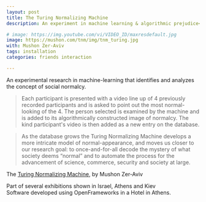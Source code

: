 ```yaml
---
layout: post
title: The Turing Normalizing Machine
description: An experiment in machine learning & algorithmic prejudice<br/>with Mushon Zer-aviv

# image: https://img.youtube.com/vi/VIDEO_ID/maxresdefault.jpg
image: https://mushon.com/tnm/img/tnm_turing.jpg
with: Mushon Zer-Aviv
tags: installation
categories: friends interaction

---
```


An experimental research in machine-learning that identifies and analyzes the concept of social normalcy. 

> Each participant is presented with a video line up of 4 previously recorded participants and is asked to point out the most normal-looking of the 4. The person selected is examined by the machine and is added to its algorithmically constructed image of normalcy. The kind participant's video is then added as a new entry on the database.

> As the database grows the Turing Normalizing Machine develops a more intricate model of normal-appearance, and moves us closer to our research goal: to once-and-for-all decode the mystery of what society deems “normal” and to automate the process for the advancement of science, commerce, security and society at large.

The [Turing Normalizing Machine](https://mushon.com/tnm), by Mushon Zer-Aviv

Part of several exhibitions shown in Israel, Athens and Kiev  
Software developed using OpenFrameworks in a Hotel in Athens.

